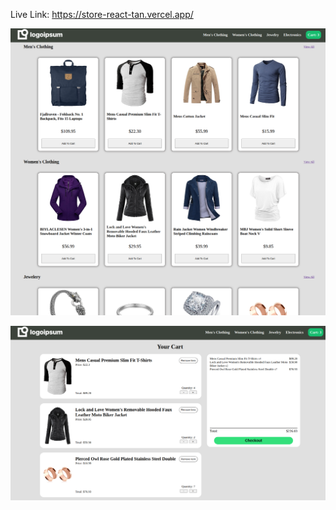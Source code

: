 Live Link: https://store-react-tan.vercel.app/

![alt text](public/assets/screenshots/home.png)

![alt text](public/assets/screenshots/cart.png)
